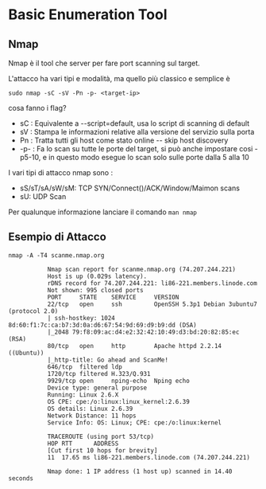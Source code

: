 # Basic Enumeration Tool

## Nmap

Nmap è il tool che server per fare port scanning sul target.

L'attacco ha vari tipi e modalità, ma quello più classico e semplice è 

`sudo nmap -sC -sV -Pn -p- <target-ip>`

cosa fanno i flag?

- sC : Equivalente a --script=default, usa lo script di scanning di default
- sV : Stampa le informazioni relative alla versione del servizio sulla porta
- Pn : Tratta tutti gli host come stato online -- skip host discovery
- -p- : Fa lo scan su tutte le porte del target, si può anche impostare cosi -p5-10, e in questo modo esegue lo scan solo sulle porte dalla 5 alla 10

I vari tipi di attacco nmap sono : 
- sS/sT/sA/sW/sM: TCP SYN/Connect()/ACK/Window/Maimon scans
- sU: UDP Scan

Per qualunque informazione lanciare il comando `man nmap`

## Esempio di Attacco

`nmap -A -T4 scanme.nmap.org`
```terminal
           Nmap scan report for scanme.nmap.org (74.207.244.221)
           Host is up (0.029s latency).
           rDNS record for 74.207.244.221: li86-221.members.linode.com
           Not shown: 995 closed ports
           PORT     STATE    SERVICE     VERSION
           22/tcp   open     ssh         OpenSSH 5.3p1 Debian 3ubuntu7 (protocol 2.0)
           | ssh-hostkey: 1024 8d:60:f1:7c:ca:b7:3d:0a:d6:67:54:9d:69:d9:b9:dd (DSA)
           |_2048 79:f8:09:ac:d4:e2:32:42:10:49:d3:bd:20:82:85:ec (RSA)
           80/tcp   open     http        Apache httpd 2.2.14 ((Ubuntu))
           |_http-title: Go ahead and ScanMe!
           646/tcp  filtered ldp
           1720/tcp filtered H.323/Q.931
           9929/tcp open     nping-echo  Nping echo
           Device type: general purpose
           Running: Linux 2.6.X
           OS CPE: cpe:/o:linux:linux_kernel:2.6.39
           OS details: Linux 2.6.39
           Network Distance: 11 hops
           Service Info: OS: Linux; CPE: cpe:/o:linux:kernel

           TRACEROUTE (using port 53/tcp)
           HOP RTT      ADDRESS
           [Cut first 10 hops for brevity]
           11  17.65 ms li86-221.members.linode.com (74.207.244.221)

           Nmap done: 1 IP address (1 host up) scanned in 14.40 seconds

```
